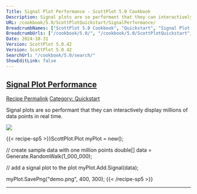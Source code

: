 ```yaml
---
Title: Signal Plot Performance - ScottPlot 5.0 Cookbook
Description: Signal plots are so performant that they can interactively display millions of data points in real time.
URL: /cookbook/5.0/ScottPlotQuickstart/SignalPerformance/
BreadcrumbNames: ["ScottPlot 5.0 Cookbook", "Quickstart", "Signal Plot Performance"]
BreadcrumbUrls: ["/cookbook/5.0/", "/cookbook/5.0/ScottPlotQuickstart", "/cookbook/5.0/ScottPlotQuickstart/SignalPerformance"]
Date: 2024-10-31
Version: ScottPlot 5.0.42
Version: ScottPlot 5.0.42
SearchUrl: "/cookbook/5.0/search/"
ShowEditLink: false
---
```



<h2 style='border-bottom: 0;'><a href='/cookbook/5.0/ScottPlotQuickstart/SignalPerformance'>Signal Plot Performance</a></h2>

<div class="d-flex mb-2">
<a class="btn btn-sm btn-primary me-1" href="/cookbook/5.0/ScottPlotQuickstart/SignalPerformance">Recipe Permalink</a>
<a class="btn btn-sm btn-success me-1" href="/cookbook/5.0/ScottPlotQuickstart">Category: Quickstart</a>
</div>

Signal plots are so performant that they can interactively display millions of data points in real time.

[![](/cookbook/5.0/images/SignalPerformance.png?241031194635)](/cookbook/5.0/images/SignalPerformance.png?241031194635)

{{< recipe-sp5 >}}ScottPlot.Plot myPlot = new();

// create sample data with one million points
double[] data = Generate.RandomWalk(1_000_000);

// add a signal plot to the plot
myPlot.Add.Signal(data);

myPlot.SavePng("demo.png", 400, 300);
{{< /recipe-sp5 >}}

<hr class='my-5 invisible'>


